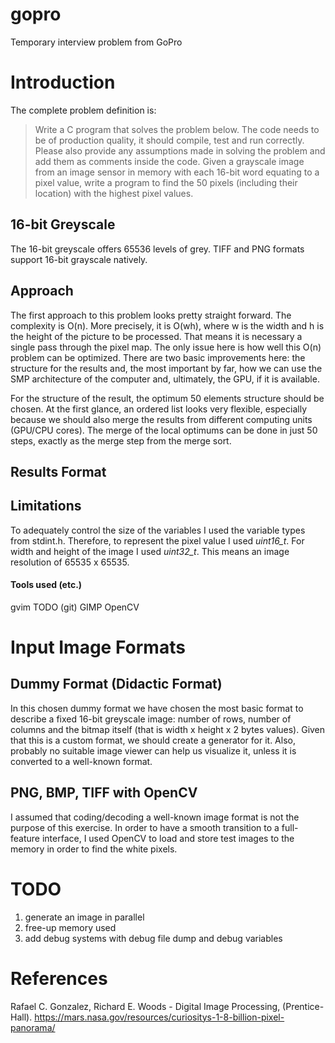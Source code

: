 # gopro
Temporary interview problem from GoPro

# Introduction

The complete problem definition is:
> Write a C program that solves the problem below. The code needs to be of production quality, it should compile, test and run correctly.
> Please also provide any assumptions made in solving the problem and add them as comments inside the code.
> Given a grayscale image from an image sensor in memory with each 16-bit word equating to a pixel value, write a program to find the 50 pixels (including their location) with the highest pixel values.

## 16-bit Greyscale

The 16-bit greyscale offers 65536 levels of grey. TIFF and PNG formats support 16-bit grayscale natively.

## Approach

The first approach to this problem looks pretty straight forward. The complexity is O(n). More precisely, it is O(wh), where w is the width and h is the height of the picture to be processed.
That means it is necessary a single pass through the pixel map. The only issue here is how well this O(n) problem can be optimized. There are two basic improvements here: the structure for the results and, the most important by far, how we can use the SMP architecture of the computer and, ultimately, the GPU, if it is available.

For the structure of the result, the optimum 50 elements structure should be chosen. At the first glance, an ordered list looks very flexible, especially because we should also merge the results from different computing units (GPU/CPU cores). The merge of the local optimums can be done in just 50 steps, exactly as the merge step from the merge sort.  

## Results Format

## Limitations

To adequately control the size of the variables I used the variable types from stdint.h. Therefore, to represent the pixel value I used *uint16_t*. For width and height of the image I used *uint32_t*. This means an image resolution of 65535 x 65535. 

#### Tools used (etc.)

gvim
TODO (git)
GIMP
OpenCV


# Input Image Formats

## Dummy Format (Didactic Format)

In this chosen dummy format we have chosen the most basic format to describe a fixed 16-bit greyscale image: number of rows, number of columns and the bitmap itself (that is width x height x 2 bytes values). Given that this is a custom format, we should create a generator for it. Also, probably no suitable image viewer can help us visualize it, unless it is converted to a well-known format.

## PNG, BMP, TIFF with OpenCV

I assumed that coding/decoding a well-known image format is not the purpose of this exercise. In order to have a smooth transition to a full-feature interface, I used OpenCV to load and store test images to the memory in order to find the white pixels. 

# TODO
1. generate an image in parallel
2. free-up memory used
3. add debug systems with debug file dump and debug variables

# References
Rafael C. Gonzalez, Richard E. Woods - Digital Image Processing, (Prentice-Hall).
https://mars.nasa.gov/resources/curiositys-1-8-billion-pixel-panorama/
